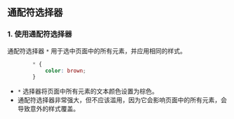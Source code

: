 ## 通配符选择器

### 1. 使用通配符选择器

通配符选择器 `*` 用于选中页面中的所有元素，并应用相同的样式。

```css
        * {
            color: brown;
        }
```

- `*` 选择器将页面中所有元素的文本颜色设置为棕色。
- 通配符选择器非常强大，但不应该滥用，因为它会影响页面中的所有元素，会导致意外的样式覆盖。

